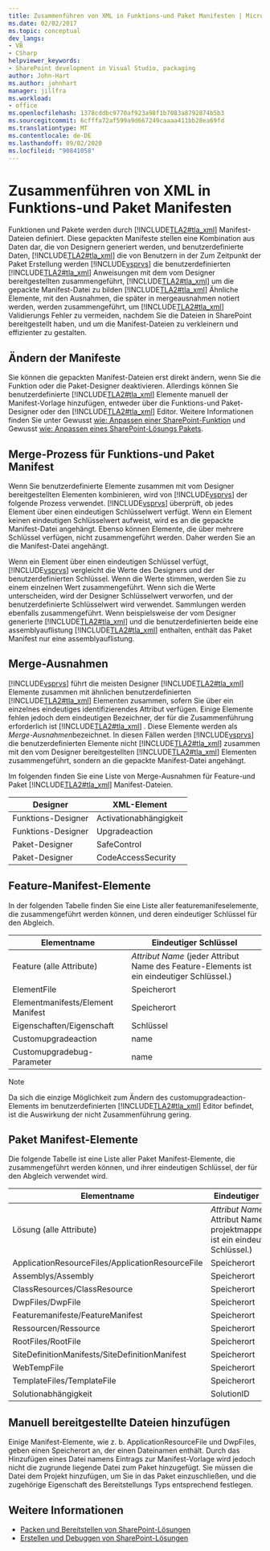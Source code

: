 ```yaml
---
title: Zusammenführen von XML in Funktions-und Paket Manifesten | Microsoft-Dokumentation
ms.date: 02/02/2017
ms.topic: conceptual
dev_langs:
- VB
- CSharp
helpviewer_keywords:
- SharePoint development in Visual Studio, packaging
author: John-Hart
ms.author: johnhart
manager: jillfra
ms.workload:
- office
ms.openlocfilehash: 1378cddbc9770af923a98f1b7083a8792874b5b3
ms.sourcegitcommit: 6cfffa72af599a9d667249caaaa411bb28ea69fd
ms.translationtype: MT
ms.contentlocale: de-DE
ms.lasthandoff: 09/02/2020
ms.locfileid: "90841058"
---
```

# <a name="merge-xml-in-feature-and-package-manifests"></a>Zusammenführen von XML in Funktions-und Paket Manifesten
  Funktionen und Pakete werden durch [!INCLUDE[TLA2#tla_xml](../sharepoint/includes/tla2sharptla-xml-md.md)] Manifest-Dateien definiert. Diese gepackten Manifeste stellen eine Kombination aus Daten dar, die von Designern generiert werden, und benutzerdefinierte Daten, [!INCLUDE[TLA2#tla_xml](../sharepoint/includes/tla2sharptla-xml-md.md)] die von Benutzern in der Zum Zeitpunkt der Paket Erstellung werden [!INCLUDE[vsprvs](../sharepoint/includes/vsprvs-md.md)] die benutzerdefinierten [!INCLUDE[TLA2#tla_xml](../sharepoint/includes/tla2sharptla-xml-md.md)] Anweisungen mit dem vom Designer bereitgestellten zusammengeführt, [!INCLUDE[TLA2#tla_xml](../sharepoint/includes/tla2sharptla-xml-md.md)] um die gepackte Manifest-Datei zu bilden [!INCLUDE[TLA2#tla_xml](../sharepoint/includes/tla2sharptla-xml-md.md)] Ähnliche Elemente, mit den Ausnahmen, die später in mergeausnahmen notiert werden, werden zusammengeführt, um [!INCLUDE[TLA2#tla_xml](../sharepoint/includes/tla2sharptla-xml-md.md)] Validierungs Fehler zu vermeiden, nachdem Sie die Dateien in SharePoint bereitgestellt haben, und um die Manifest-Dateien zu verkleinern und effizienter zu gestalten.

## <a name="modify-the-manifests"></a>Ändern der Manifeste
 Sie können die gepackten Manifest-Dateien erst direkt ändern, wenn Sie die Funktion oder die Paket-Designer deaktivieren. Allerdings können Sie benutzerdefinierte [!INCLUDE[TLA2#tla_xml](../sharepoint/includes/tla2sharptla-xml-md.md)] Elemente manuell der Manifest-Vorlage hinzufügen, entweder über die Funktions-und Paket-Designer oder den [!INCLUDE[TLA2#tla_xml](../sharepoint/includes/tla2sharptla-xml-md.md)] Editor. Weitere Informationen finden Sie unter Gewusst [wie: Anpassen einer SharePoint-Funktion](../sharepoint/how-to-customize-a-sharepoint-feature.md) und Gewusst [wie: Anpassen eines SharePoint-Lösungs Pakets](../sharepoint/how-to-customize-a-sharepoint-solution-package.md).

## <a name="feature-and-package-manifest-merge-process"></a>Merge-Prozess für Funktions-und Paket Manifest
 Wenn Sie benutzerdefinierte Elemente zusammen mit vom Designer bereitgestellten Elementen kombinieren, wird von [!INCLUDE[vsprvs](../sharepoint/includes/vsprvs-md.md)] der folgende Prozess verwendet. [!INCLUDE[vsprvs](../sharepoint/includes/vsprvs-md.md)] überprüft, ob jedes Element über einen eindeutigen Schlüsselwert verfügt. Wenn ein Element keinen eindeutigen Schlüsselwert aufweist, wird es an die gepackte Manifest-Datei angehängt. Ebenso können Elemente, die über mehrere Schlüssel verfügen, nicht zusammengeführt werden. Daher werden Sie an die Manifest-Datei angehängt.

 Wenn ein Element über einen eindeutigen Schlüssel verfügt, [!INCLUDE[vsprvs](../sharepoint/includes/vsprvs-md.md)] vergleicht die Werte des Designers und der benutzerdefinierten Schlüssel. Wenn die Werte stimmen, werden Sie zu einem einzelnen Wert zusammengeführt. Wenn sich die Werte unterscheiden, wird der Designer Schlüsselwert verworfen, und der benutzerdefinierte Schlüsselwert wird verwendet. Sammlungen werden ebenfalls zusammengeführt. Wenn beispielsweise der vom Designer generierte [!INCLUDE[TLA2#tla_xml](../sharepoint/includes/tla2sharptla-xml-md.md)] und die benutzerdefinierten beide eine assemblyauflistung [!INCLUDE[TLA2#tla_xml](../sharepoint/includes/tla2sharptla-xml-md.md)] enthalten, enthält das Paket Manifest nur eine assemblyauflistung.

## <a name="merge-exceptions"></a>Merge-Ausnahmen
 [!INCLUDE[vsprvs](../sharepoint/includes/vsprvs-md.md)] führt die meisten Designer [!INCLUDE[TLA2#tla_xml](../sharepoint/includes/tla2sharptla-xml-md.md)] Elemente zusammen mit ähnlichen benutzerdefinierten [!INCLUDE[TLA2#tla_xml](../sharepoint/includes/tla2sharptla-xml-md.md)] Elementen zusammen, sofern Sie über ein einzelnes eindeutiges identifizierendes Attribut verfügen. Einige Elemente fehlen jedoch dem eindeutigen Bezeichner, der für die Zusammenführung erforderlich ist [!INCLUDE[TLA2#tla_xml](../sharepoint/includes/tla2sharptla-xml-md.md)] . Diese Elemente werden als *Merge-Ausnahmen*bezeichnet. In diesen Fällen werden [!INCLUDE[vsprvs](../sharepoint/includes/vsprvs-md.md)] die benutzerdefinierten Elemente nicht [!INCLUDE[TLA2#tla_xml](../sharepoint/includes/tla2sharptla-xml-md.md)] zusammen mit den vom Designer bereitgestellten [!INCLUDE[TLA2#tla_xml](../sharepoint/includes/tla2sharptla-xml-md.md)] Elementen zusammengeführt, sondern an die gepackte Manifest-Datei angehängt.

 Im folgenden finden Sie eine Liste von Merge-Ausnahmen für Feature-und Paket [!INCLUDE[TLA2#tla_xml](../sharepoint/includes/tla2sharptla-xml-md.md)] Manifest-Dateien.

|Designer|XML-Element|
|--------------|-----------------|
|Funktions-Designer|Activationabhängigkeit|
|Funktions-Designer|Upgradeaction|
|Paket-Designer|SafeControl|
|Paket-Designer|CodeAccessSecurity|

## <a name="feature-manifest-elements"></a>Feature-Manifest-Elemente
 In der folgenden Tabelle finden Sie eine Liste aller featuremanifeselemente, die zusammengeführt werden können, und deren eindeutiger Schlüssel für den Abgleich.

|Elementname|Eindeutiger Schlüssel|
|------------------|----------------|
|Feature (alle Attribute)|*Attribut Name* (jeder Attribut Name des Feature-Elements ist ein eindeutiger Schlüssel.)|
|ElementFile|Speicherort|
|Elementmanifests/Element Manifest|Speicherort|
|Eigenschaften/Eigenschaft|Schlüssel|
|Customupgradeaction|name|
|Customupgradebug-Parameter|name|

> [!NOTE]
> Da sich die einzige Möglichkeit zum Ändern des customupgradeaction-Elements im benutzerdefinierten [!INCLUDE[TLA2#tla_xml](../sharepoint/includes/tla2sharptla-xml-md.md)] Editor befindet, ist die Auswirkung der nicht Zusammenführung gering.

## <a name="package-manifest-elements"></a>Paket Manifest-Elemente
 Die folgende Tabelle ist eine Liste aller Paket Manifest-Elemente, die zusammengeführt werden können, und ihrer eindeutigen Schlüssel, der für den Abgleich verwendet wird.

|Elementname|Eindeutiger Schlüssel|
|------------------|----------------|
|Lösung (alle Attribute)|*Attribut Name* (jeder Attribut Name des projektmappenelements ist ein eindeutiger Schlüssel.)|
|ApplicationResourceFiles/ApplicationResourceFile|Speicherort|
|Assemblys/Assembly|Speicherort|
|ClassResources/ClassResource|Speicherort|
|DwpFiles/DwpFile|Speicherort|
|Featuremanifeste/FeatureManifest|Speicherort|
|Ressourcen/Ressource|Speicherort|
|RootFiles/RootFile|Speicherort|
|SiteDefinitionManifests/SiteDefinitionManifest|Speicherort|
|WebTempFile|Speicherort|
|TemplateFiles/TemplateFile|Speicherort|
|Solutionabhängigkeit|SolutionID|

## <a name="manually-add-deployed-files"></a>Manuell bereitgestellte Dateien hinzufügen
 Einige Manifest-Elemente, wie z. b. ApplicationResourceFile und DwpFiles, geben einen Speicherort an, der einen Dateinamen enthält. Durch das Hinzufügen eines Datei namens Eintrags zur Manifest-Vorlage wird jedoch nicht die zugrunde liegende Datei zum Paket hinzugefügt. Sie müssen die Datei dem Projekt hinzufügen, um Sie in das Paket einzuschließen, und die zugehörige Eigenschaft des Bereitstellungs Typs entsprechend festlegen.

## <a name="see-also"></a>Weitere Informationen
- [Packen und Bereitstellen von SharePoint-Lösungen](../sharepoint/packaging-and-deploying-sharepoint-solutions.md)
- [Erstellen und Debuggen von SharePoint-Lösungen](../sharepoint/building-and-debugging-sharepoint-solutions.md)
